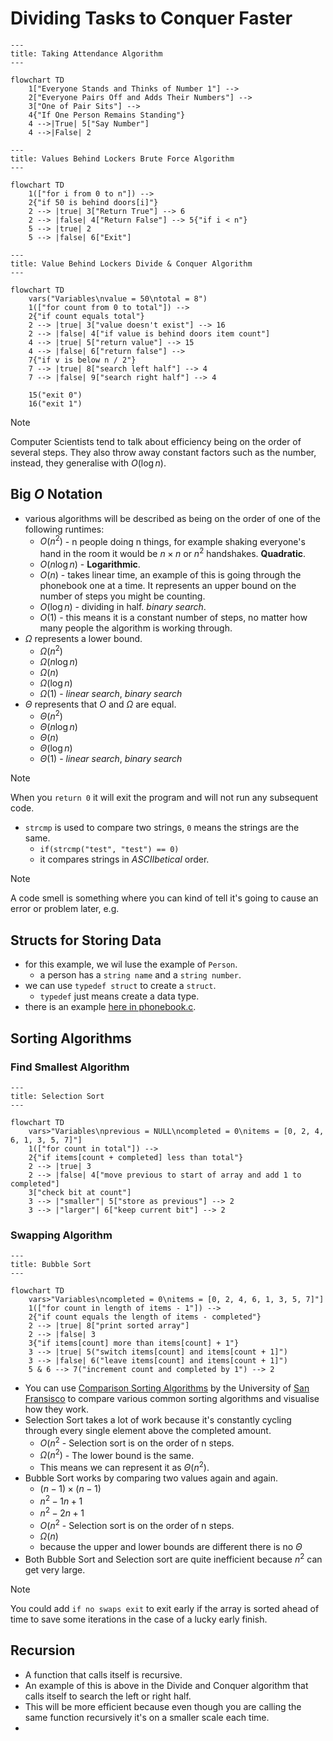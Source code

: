 # Dividing Tasks to Conquer Faster

```mermaid
---
title: Taking Attendance Algorithm
---

flowchart TD
    1["Everyone Stands and Thinks of Number 1"] -->
    2["Everyone Pairs Off and Adds Their Numbers"] -->
    3["One of Pair Sits"] -->
    4{"If One Person Remains Standing"}
    4 -->|True| 5["Say Number"]
    4 -->|False| 2
```

```mermaid
---
title: Values Behind Lockers Brute Force Algorithm
---

flowchart TD
    1(["for i from 0 to n"]) -->
    2{"if 50 is behind doors[i]"}
    2 --> |true| 3["Return True"] --> 6
    2 --> |false| 4["Return False"] --> 5{"if i < n"}
    5 --> |true| 2
    5 --> |false| 6["Exit"]
```

```mermaid
---
title: Value Behind Lockers Divide & Conquer Algorithm
---

flowchart TD
    vars("Variables\nvalue = 50\ntotal = 8")
    1(["for count from 0 to total"]) -->
    2{"if count equals total"}
    2 --> |true| 3["value doesn't exist"] --> 16
    2 --> |false| 4["if value is behind doors item count"]
    4 --> |true| 5["return value"] --> 15
    4 --> |false| 6["return false"] -->
    7{"if v is below n / 2"}
    7 --> |true| 8["search left half"] --> 4
    7 --> |false| 9["search right half"] --> 4

    15("exit 0")
    16("exit 1")
```

> [!NOTE]
> Computer Scientists tend to talk about efficiency being on the order of several steps. They also throw away constant factors such as the number, instead, they generalise with $O(\log n)$.

## Big $O$ Notation

- various algorithms will be described as being on the order of one of the following runtimes:
  - $O(n^{2})$ - n people doing n things, for example shaking everyone's hand in the room it would be $n \times n$ or $n^{2}$ handshakes. **Quadratic**.
  - $O(n \log n)$ - **Logarithmic**.
  - $O(n)$ - takes linear time, an example of this is going through the phonebook one at a time. It represents an upper bound on the number of steps you might be counting.
  - $O(\log n)$ - dividing in half. _binary search_.
  - $O(1)$ - this means it is a constant number of steps, no matter how many people the algorithm is working through.
- $\Omega$ represents a lower bound.
  - $\Omega(n^{2})$
  - $\Omega(n \log n)$
  - $\Omega(n)$
  - $\Omega(\log n)$
  - $\Omega(1)$ - _linear search_, _binary search_
- $\Theta$ represents that $O$ and $\Omega$ are equal.
  - $\Theta(n^{2})$
  - $\Theta(n \log n)$
  - $\Theta(n)$
  - $\Theta(\log n)$
  - $\Theta(1)$ - _linear search_, _binary search_

> [!NOTE]
> When you `return 0` it will exit the program and will not run any subsequent code.

- `strcmp` is used to compare two strings, `0` means the strings are the same.
  - `if(strcmp("test", "test") == 0)`
  - it compares strings in _ASCIIbetical_ order.

> [!NOTE]
> A code smell is something where you can kind of tell it's going to cause an error or problem later, e.g.

## Structs for Storing Data

- for this example, we wil luse the example of `Person`.
  - a person has a `string name` and a `string number`.
- we can use `typedef struct` to create a `struct`.
  - `typedef` just means create a data type.
- there is an example [here in phonebook.c](./phonebook.c).

## Sorting Algorithms

### Find Smallest Algorithm

```mermaid
---
title: Selection Sort
---

flowchart TD
    vars>"Variables\nprevious = NULL\ncompleted = 0\nitems = [0, 2, 4, 6, 1, 3, 5, 7]"]
    1(["for count in total"]) -->
    2{"if items[count + completed] less than total"}
    2 --> |true| 3
    2 --> |false| 4["move previous to start of array and add 1 to completed"]
    3["check bit at count"]
    3 --> |"smaller"| 5["store as previous"] --> 2
    3 --> |"larger"| 6["keep current bit"] --> 2
```

### Swapping Algorithm

```mermaid
---
title: Bubble Sort
---

flowchart TD
    vars>"Variables\ncompleted = 0\nitems = [0, 2, 4, 6, 1, 3, 5, 7]"]
    1(["for count in length of items - 1"]) -->
    2{"if count equals the length of items - completed"}
    2 --> |true| 8["print sorted array"]
    2 --> |false| 3
    3{"if items[count] more than items[count] + 1"}
    3 --> |true| 5("switch items[count] and items[count + 1]")
    3 --> |false| 6("leave items[count] and items[count + 1]")
    5 & 6 --> 7("increment count and completed by 1") --> 2
```

- You can use [Comparison Sorting Algorithms](https://www.cs.usfca.edu/~galles/visualization/ComparisonSort.html) by the University of [San Fransisco](https://www.usfca.edu/) to compare various common sorting algorithms and visualise how they work.
- Selection Sort takes a lot of work because it's constantly cycling through every single element above the completed amount.
    - $O(n^{2}$ - Selection sort is on the order of n steps.
    - $\Omega(n^{2})$ - The lower bound is the same.
    - This means we can represent it as $\Theta(n^{2})$. 
- Bubble Sort works by comparing two values again and again.
    - $(n - 1) \times (n - 1)$
    - $n^{2} - 1n + 1$
    - $n^{2} - 2n + 1$
    - $O(n^{2}$ - Selection sort is on the order of n steps.
    - $\Omega(n)$
    - because the upper and lower bounds are different there is no $\Theta$
- Both Bubble Sort and Selection sort are quite inefficient because $n^{2}$ can get very large.

> [!NOTE] 
> You could add `if no swaps exit` to exit early if the array is sorted ahead of time to save some iterations in the case of a lucky early finish.

## Recursion

- A function that calls itself is recursive.
- An example of this is above in the Divide and Conquer algorithm that calls itself to search the left or right half.
- This will be more efficient because even though you are calling the same function recursively it's on a smaller scale each time.
-  
